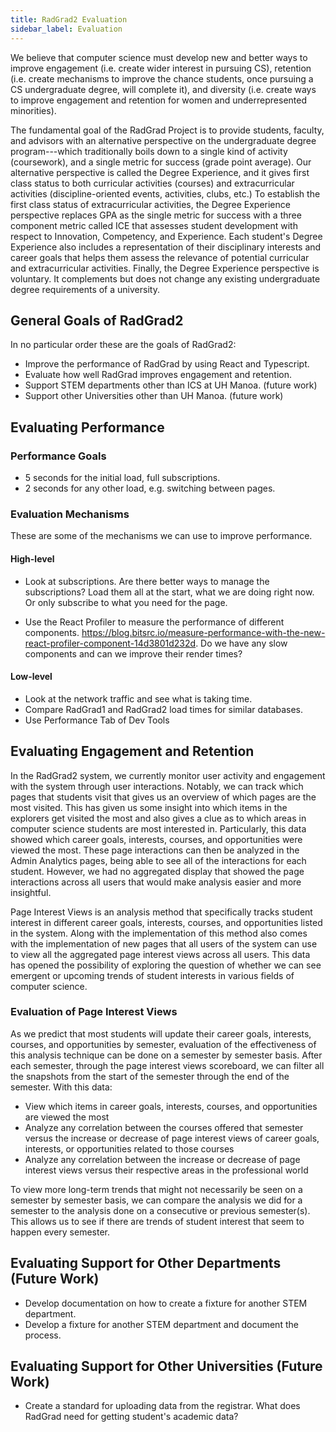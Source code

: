 ```yaml
---
title: RadGrad2 Evaluation
sidebar_label: Evaluation
---
```


We believe that computer science must develop new and better ways to improve engagement (i.e. create wider interest in pursuing CS), retention (i.e. create mechanisms to improve the chance students, once pursuing a CS undergraduate degree, will complete it), and diversity (i.e. create ways to improve engagement and retention for women and underrepresented minorities).

The fundamental goal of the RadGrad Project is to provide students, faculty, and advisors with an alternative perspective on the undergraduate degree program---which traditionally boils down to a single kind of activity (coursework), and a single metric for success (grade point average). Our alternative perspective is called the Degree Experience, and it gives first class status to both curricular activities (courses) and extracurricular activities (discipline-oriented events, activities, clubs, etc.) To establish the first class status of extracurricular activities, the Degree Experience perspective replaces GPA as the single metric for success with a three component metric called ICE that assesses student development with respect to Innovation, Competency, and Experience. Each student's Degree Experience also includes a representation of their disciplinary interests and career goals that helps them assess the relevance of potential curricular and extracurricular activities. Finally, the Degree Experience perspective is voluntary. It complements but does not change any existing undergraduate degree requirements of a university.

## General Goals of RadGrad2

In no particular order these are the goals of RadGrad2:

* Improve the performance of RadGrad by using React and Typescript.
* Evaluate how well RadGrad improves engagement and retention.
* Support STEM departments other than ICS at UH Manoa. (future work)
* Support other Universities other than UH Manoa. (future work)

## Evaluating Performance

### Performance Goals

* 5 seconds for the initial load, full subscriptions.
* 2 seconds for any other load, e.g. switching between pages.

### Evaluation Mechanisms
These are some of the mechanisms we can use to improve performance.

#### High-level 
* Look at subscriptions. Are there better ways to manage the subscriptions? Load them all at the start, what we are doing right now. Or only subscribe to what you need for the page.

* Use the React Profiler to measure the performance of different components. https://blog.bitsrc.io/measure-performance-with-the-new-react-profiler-component-14d3801d232d. Do we have any slow components and can we improve their render times?

#### Low-level
* Look at the network traffic and see what is taking time.
* Compare RadGrad1 and RadGrad2 load times for similar databases.
* Use Performance Tab of Dev Tools

## Evaluating Engagement and Retention
In the RadGrad2 system, we currently monitor user activity and engagement with the system through user interactions. Notably, we can track which pages that students visit that gives us an overview of which pages are the most visited. This has given us some insight into which items in the explorers get visited the most and also gives a clue as to which areas in computer science students are most interested in. Particularly, this data showed which career goals, interests, courses, and opportunities were viewed the most. These page interactions can then be analyzed in the Admin Analytics pages, being able to see all of the interactions for each student. However, we had no aggregated display that showed the page interactions across all users that would make analysis easier and more insightful.

Page Interest Views is an analysis method that specifically tracks student interest in different career goals, interests, courses, and opportunities listed in the system. Along with the implementation of this method also comes with the implementation of new pages that all users of the system can use to view all the aggregated page interest views across all users. This data has opened the possibility of exploring the question of whether we can see emergent or upcoming trends of student interests in various fields of computer science.

### Evaluation of Page Interest Views
As we predict that most students will update their career goals, interests, courses, and opportunities by semester, evaluation of the effectiveness of this analysis technique can be done on a semester by semester basis. After each semester, through the page interest views scoreboard, we can filter all the snapshots from the start of the semester through the end of the semester. With this data:
* View which items in career goals, interests, courses, and opportunities are viewed the most
* Analyze any correlation between the courses offered that semester versus the increase or decrease of page interest views of career goals, interests, or opportunities related to those courses
* Analyze any correlation between the increase or decrease of page interest views versus their respective areas in the professional world

To view more long-term trends that might not necessarily be seen on a semester by semester basis, we can compare the analysis we did for a semester to the analysis done on a consecutive or previous semester(s). This allows us to see if there are trends of student interest that seem to happen every semester.


## Evaluating Support for Other Departments (Future Work)

* Develop documentation on how to create a fixture for another STEM department.
* Develop a fixture for another STEM department and document the process.

## Evaluating Support for Other Universities (Future Work)

* Create a standard for uploading data from the registrar. What does RadGrad need for getting student's academic data?

